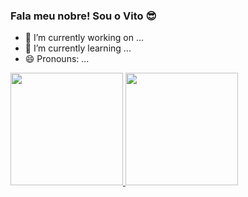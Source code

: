 ### Fala meu nobre! Sou o Vito 😎
- 🔭 I’m currently working on ...
- 🌱 I’m currently learning ...
- 😄 Pronouns: ...
<div>
  <a href="https://github.com/Vitozin1">
  <img height="180em" src="https://github-readme-stats.vercel.app/api?username=vitozin1&show_icons=true&theme=dracula&include_all_commits=true&count_private=true"/>
  <img height="180em" src="https://github-readme-stats.vercel.app/api/top-langs/?username=vitozin1&layout=compact&langs_count=7&theme=dracula"/>
</div>
